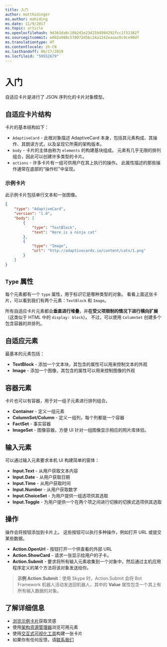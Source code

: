 ```yaml
---
title: 入门
author: matthidinger
ms.author: mahiding
ms.date: 11/9/2017
ms.topic: article
ms.openlocfilehash: 9d363da0c10b242e23d2594984292fcc1f31382f
ms.sourcegitcommit: e002a988c570072d5bc24a1242eaaac0c9ce90df
ms.translationtype: HT
ms.contentlocale: zh-CN
ms.lasthandoff: 06/17/2019
ms.locfileid: "59552679"
---
```

# <a name="getting-started"></a>入门 

自适应卡片是进行了 JSON 序列化的卡片对象模型。

## <a name="adaptive-card-structure"></a>自适应卡片结构

卡片的基本结构如下：

* `AdaptiveCard` - 此根对象描述 AdaptiveCard 本身，包括其元素构成、其操作、其朗读方式，以及呈现它所需的架构版本。
* `body` - 卡片的主体由称为 `elements` 的构建基块组成。 元素有几乎无限的排列组合，因此可以创建许多类型的卡片。 
* `actions` - 许多卡片有一组可供用户在其上执行的操作。 此属性描述的那些操作通常在底部的“操作栏”中呈现。

### <a name="example-card"></a>示例卡片

此示例卡片包括单行文本和一张图像。

```json
{
    "type": "AdaptiveCard",
    "version": "1.0",
    "body": [
        {
            "type": "TextBlock",
            "text": "Here is a ninja cat"
        },
        {
            "type": "Image",
            "url": "http://adaptivecards.io/content/cats/1.png"
        }
    ]
}
```

## <a name="type-property"></a>`Type` 属性

每个元素都有一个 `type` 属性，用于标识它是哪种类型的对象。 看看上面这张卡片，可以看到我们有两个元素：`TextBlock` 和 `Image`。

所有自适应卡片元素都会**垂直进行堆叠**，并**在受父项限制的情况下进行横向扩展**（这类似于 HTML 中的 `display: block`）。 不过，可以使用 `ColumnSet` 创建多个包含容器的并排列。

## <a name="adaptive-elements"></a>自适应元素

最基本的元素包括：

* **TextBlock** - 添加一个文本块，其包含的属性可以用来控制文本的外观
* **Image** - 添加一个图像，其包含的属性可以用来控制图像的外观

## <a name="container-elements"></a>容器元素

卡片也可以有容器，用于对一组子元素进行排列组合。

* **Container** - 定义一组元素
* **ColumnSet/Column** - 定义一组列，每个列都是一个容器
* **FactSet** - 事实容器
* **ImageSet** - 图像容器，方便 UI 针对一组图像显示相应的照片库体验。

## <a name="input-elements"></a>输入元素

可以通过输入元素要求本机 UI 构建简单的窗体：

* **Input.Text** - 从用户获取文本内容
* **Input.Date** - 从用户获取日期
* **Input.Time** - 从用户获取时间
* **Input.Number** - 从用户获取数字
* **Input.ChoiceSet** - 为用户提供一组选项供其选取
* **Input.Toggle** - 为用户提供一个在两个项之间进行切换的切换式选项供其选取

## <a name="actions"></a>操作

操作会将按钮添加到卡片上。 这些按钮可以执行多种操作，例如打开 URL 或提交某些数据。

* **Action.OpenUrl** - 按钮打开一个供查看的外部 URL
* **Action.ShowCard** - 请求一张显示给用户的子卡。
* **Action.Submit** - 要求将所有输入元素收集到一个对象中，然后通过主机应用程序定义的某个方法将该对象发送给你。

> **示例 Action.Submit**：使用 Skype 时，Action.Submit 会将 Bot Framework 机器人活动发送回机器人，其中的 **Value** 属性包含一个其上有所有输入数据的对象。

## <a name="learn-more"></a>了解详细信息

* [浏览示例卡片](http://adaptivecards.io/samples/)获取灵感
* 使用[架构资源管理器](http://adaptivecards.io/explorer)浏览可用元素
* 使用[交互式可视化工具](http://adaptivecards.io/visualizer/)构建一张卡片
* 如果你有任何反馈，请[联系我们](http://adaptivecards.io/connect)
